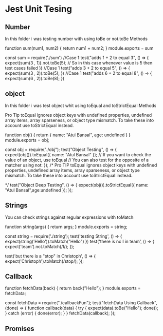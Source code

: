 <h1>Jest Unit Tesing</h1>


<h2>Number</h2>
<p>In this folder i was testing number  with using toBe or not.toBe Methods</p>
 
<!-- ===================================================================== -->
<!-- sum.js code -> -->
function sum(num1, num2) {
    return num1 + num2;
}
module.exports = sum

<!-- sum.test.js testing code -> -->
const sum = require('./sum')
//Case 1
test("adds 1 + 2 to equal 3", () => {
    expect(sum(3 , 1)).not.toBe(5);
     // So in this case whenever value is 5 then test cases failed
})
//Case 1
test("adds 3 + 2 to equal 5", () => {
    expect(sum(3 , 2)).toBe(5);
})
//Case 1
test("adds 6 + 2 to equal 8", () => {
    expect(sum(6 , 2)).toBe(8);
})

<h2>object</h2>
 <p>In this folder i was test object whit using toEqual and toStrictEqual Methods</p>

 Pro Tip
 toEqual ignores object keys with undefined properties, undefined array items, array sparseness, or object type mismatch. To take these into account use toStrictEqual instead.

<!-- =========================================================================== -->
<!-- object.js -->
function obj() {
    return { name: "Atul Bansal", age: undefined }
}
module.exports = obj;

<!-- object.test.js for testing code -->
const obj = require("./obj");
test("Object Testing", () => {
  expect(obj()).toEqual({ name: "Atul Bansal" });
//   If you want to check the value of an object, use toEqual
//   You can also test for the opposite of a matcher using not:
});
/* 
Pro TIP
toEqual ignores object keys with undefined properties, undefined array items, array sparseness, or object type mismatch. To take these into account use toStrictEqual instead.

*/
test("Object Deep Testing", () => {
  expect(obj()).toStrictEqual({ name: "Atul Bansal",age:undefined });
});

<h2>Strings</h2>
<p>You can check strings against regular expressions with toMatch</p>
<!-- =========================================================================== -->
<!-- string.js -->
function string(args) {
    return args;
}
module.exports = string;

<!-- string.test.js -->
const string = require('./string');
test('testing String', () => {
    expect(string('Hello')).toMatch("Hello")
})
test('there is no I in team', () => {
    expect('team').not.toMatch(/I/);
});

test('but there is a "stop" in Christoph', () => {
    expect('Christoph').toMatch(/stop/);
});

<!-- =========================================================================== -->
<h2>Callback</h2>

<!-- Main file js -->
function fetchData(back) {
  return back("Hello");
}
module.exports = fetchData;
<!-- test file -->
const fetchData = require("./callbackFun");
test("fetchData Using Callback", (done) => {
  function callback(data) {
    try {
      expect(data).toBe("Hello");
      done();
    } catch (error) {
      done(error);
    }
  }
  fetchData(callback);
});

<h2>Promises</h2>
